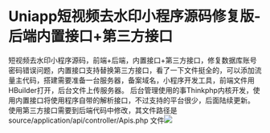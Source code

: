 # Uniapp短视频去水印小程序源码修复版-后端内置接口+第三方接口

短视频去水印小程序源码，前端+后端，内置接口+第三方接口，修复数据库账号密码错误问题，内置接口支持替换第三方接口，看了一下文件挺全的，可以添加流量主代码，搭建需要准备一台服务器，备案域名，小程序开发工具，前端文件用HBuilder打开，后台文件上传服务器。
后台管理使用的事Thinkphp内核开发，使用内置接口将使用程序自带的解析接口，不过支持的平台很少，后面陆续更新。
使用第三方接口需要到后端代码中修改，其文件路径是 source/application/api/controller/Apis.php 文件[![](https://wukongymw.com/wp-content/uploads/2023/03/1677912925-8152ded5dcab8a6.webp)](https://wukongymw.com/wp-content/uploads/2023/03/1677912925-8152ded5dcab8a6.webp)